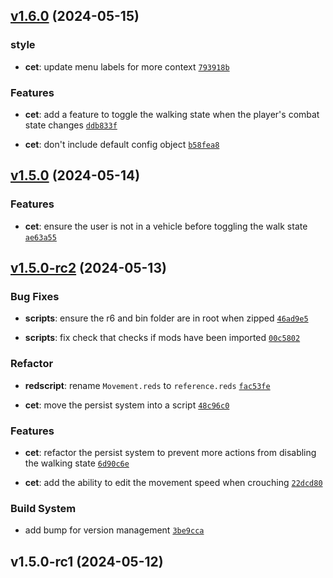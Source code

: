 ## [v1.6.0](https://github.com/Norviah/walk-by-default-2.0/compare/v1.5.0...v1.6.0) (2024-05-15)

### style

- **cet**: update menu labels for more context <code>[793918b](https://github.com/Norviah/walk-by-default-2.0/commit/793918be4df5e2c4b1f20f09192c6808ab2ef6fb)</code>

### Features

- **cet**: add a feature to toggle the walking state when the player's combat state changes <code>[ddb833f](https://github.com/Norviah/walk-by-default-2.0/commit/ddb833f58d7adc5069431c61ce9701d211f11d71)</code>

- **cet**: don't include default config object <code>[b58fea8](https://github.com/Norviah/walk-by-default-2.0/commit/b58fea85b8c694fdf0195429fa23977dc20af626)</code>

## [v1.5.0](https://github.com/Norviah/walk-by-default-2.0/compare/v1.5.0-rc2...v1.5.0) (2024-05-14)

### Features

- **cet**: ensure the user is not in a vehicle before toggling the walk state <code>[ae63a55](https://github.com/Norviah/walk-by-default-2.0/commit/ae63a55cd75306f9c67a518bed9370e0df8edcd8)</code>

## [v1.5.0-rc2](https://github.com/Norviah/walk-by-default-2.0/compare/v1.5.0-rc1...v1.5.0-rc2) (2024-05-13)

### Bug Fixes

- **scripts**: ensure the r6 and bin folder are in root when zipped <code>[46ad9e5](https://github.com/Norviah/walk-by-default-2.0/commit/46ad9e519af12e4de7b2df4b717c95b84b8c0119)</code>

- **scripts**: fix check that checks if mods have been imported <code>[00c5802](https://github.com/Norviah/walk-by-default-2.0/commit/00c580206923b205979d460ea01af96afd276644)</code>

### Refactor

- **redscript**: rename `Movement.reds` to `reference.reds` <code>[fac53fe](https://github.com/Norviah/walk-by-default-2.0/commit/fac53febeb00c4d6c54ad62998eef4c4c38ce45d)</code>

- **cet**: move the persist system into a script <code>[48c96c0](https://github.com/Norviah/walk-by-default-2.0/commit/48c96c0d0b3d374d8eaa5a1cf747806b36c9a9f8)</code>

### Features

- **cet**: refactor the persist system to prevent more actions from disabling the walking state <code>[6d90c6e](https://github.com/Norviah/walk-by-default-2.0/commit/6d90c6ea6f9d5f6fb30be2a7cbae19860f5ad598)</code>

- **cet**: add the ability to edit the movement speed when crouching <code>[22dcd80](https://github.com/Norviah/walk-by-default-2.0/commit/22dcd80b4be5ec5cebfd484bf9c33cdf1c4439e4)</code>

### Build System

- add bump for version management <code>[3be9cca](https://github.com/Norviah/walk-by-default-2.0/commit/3be9cca2bd04201d94193bece90b0613bb06d638)</code>

## v1.5.0-rc1 (2024-05-12)